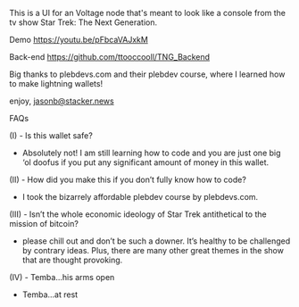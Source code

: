 This is a UI for an Voltage node that's meant to look like a console from the tv show Star Trek: The Next Generation.

Demo
https://youtu.be/pFbcaVAJxkM

Back-end
https://github.com/ttooccooll/TNG_Backend

Big thanks to plebdevs.com and their plebdev course, where I learned how to make lightning wallets!

enjoy,
jasonb@stacker.news


FAQs


(I)  - Is this wallet 
safe? 
 
 - Absolutely 
not! I am still 
learning how to 
code and you are 
just one big ‘ol 
doofus if you put 
any significant 
amount of money 
in this wallet. 


(II) - How did you make this if you don’t fully know how to 
code? 
 
 - I took the bizarrely affordable plebdev course by 
plebdevs.com. 


(III) - Isn’t the whole economic ideology of Star Trek 
antithetical to the mission of bitcoin? 
 
 - please chill out and don’t be such a downer.  It’s healthy 
to be challenged by contrary ideas. Plus, there are many 
other great themes in the show that are thought provoking. 


(IV) - Temba...his arms open 
 
 - Temba...at rest